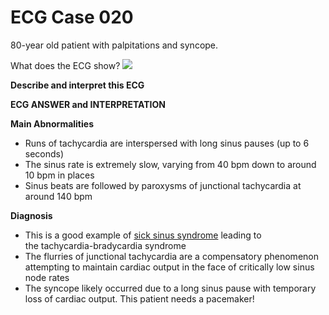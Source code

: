# ECG Case 020


80-year old patient with palpitations and syncope. 


What does the ECG show?
![](https://litfl.com/wp-content/uploads/2018/08/TOP-100-ECG-QUIZ-LITFL-020.jpg)



**Describe and interpret this ECG** 

**ECG ANSWER and INTERPRETATION** 



**Main Abnormalities** 

- Runs of tachycardia are interspersed with long sinus pauses (up to 6 seconds)
- The sinus rate is extremely slow, varying from 40 bpm down to around 10 bpm in places
- Sinus beats are followed by paroxysms of junctional tachycardia at around 140 bpm



**Diagnosis** 

- This is a good example of [sick sinus syndrome](https://litfl.com/sinus-node-dysfunction-sick-sinus-syndrome/) leading to the tachycardia-bradycardia syndrome
- The flurries of junctional tachycardia are a compensatory phenomenon attempting to maintain cardiac output in the face of critically low sinus node rates
- The syncope likely occurred due to a long sinus pause with temporary loss of cardiac output. This patient needs a pacemaker!

